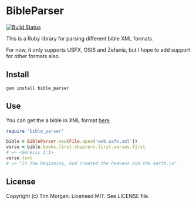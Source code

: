 # BibleParser

[![Build Status](https://travis-ci.org/seven1m/bible_parser.svg?branch=master)](https://travis-ci.org/seven1m/bible_parser)

This is a Ruby library for parsing different bible XML formats.

For now, it only supports USFX, OSIS and Zefania, but I hope to add support for other formats also.

## Install

```
gem install bible_parser
```

## Use

You can get the a bible in XML format [here](https://github.com/seven1m/open-bibles).

```ruby
require 'bible_parser'

bible = BibleParser.new(File.open('web.usfx.xml'))
verse = bible.books.first.chapters.first.verses.first
# => <Genesis 1:1>
verse.text
# => "In the beginning, God created the heavens and the earth.\n"
```

## License

Copyright (c) Tim Morgan. Licensed MIT. See LICENSE file.
